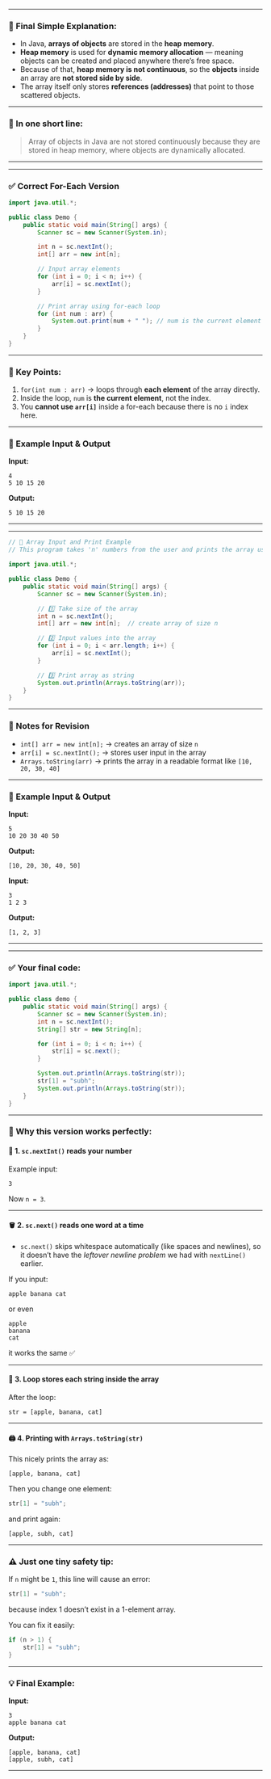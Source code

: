 

---

### 💫 Final Simple Explanation:

* In Java, **arrays of objects** are stored in the **heap memory**.
* **Heap memory** is used for **dynamic memory allocation** — meaning objects can be created and placed anywhere there’s free space.
* Because of that, **heap memory is not continuous**, so the **objects** inside an array are **not stored side by side**.
* The array itself only stores **references (addresses)** that point to those scattered objects.

---

### 🌸 In one short line:

> Array of objects in Java are not stored continuously because they are stored in heap memory, where objects are dynamically allocated.

---


---

### ✅ Correct For-Each Version

```java
import java.util.*;

public class Demo {
    public static void main(String[] args) {
        Scanner sc = new Scanner(System.in);

        int n = sc.nextInt();
        int[] arr = new int[n];

        // Input array elements
        for (int i = 0; i < n; i++) {
            arr[i] = sc.nextInt();
        }

        // Print array using for-each loop
        for (int num : arr) {
            System.out.print(num + " "); // num is the current element
        }
    }
}
```

---

### 🌸 Key Points:

1. `for(int num : arr)` → loops through **each element** of the array directly.
2. Inside the loop, `num` is **the current element**, not the index.
3. You **cannot use `arr[i]`** inside a for-each because there is no `i` index here.

---

### 🔹 Example Input & Output

**Input:**

```
4
5 10 15 20
```

**Output:**

```
5 10 15 20 
```

---


---

```java
// 🌸 Array Input and Print Example
// This program takes 'n' numbers from the user and prints the array using Arrays.toString()

import java.util.*;

public class Demo {
    public static void main(String[] args) {
        Scanner sc = new Scanner(System.in);

        // 1️⃣ Take size of the array
        int n = sc.nextInt();
        int[] arr = new int[n];  // create array of size n

        // 2️⃣ Input values into the array
        for (int i = 0; i < arr.length; i++) {
            arr[i] = sc.nextInt();
        }

        // 3️⃣ Print array as string
        System.out.println(Arrays.toString(arr));
    }
}
```

---

### 📘 Notes for Revision

* `int[] arr = new int[n];` → creates an array of size `n`
* `arr[i] = sc.nextInt();` → stores user input in the array
* `Arrays.toString(arr)` → prints the array in a readable format like `[10, 20, 30, 40]`

---

### 🔹 Example Input & Output

**Input:**

```
5
10 20 30 40 50
```

**Output:**

```
[10, 20, 30, 40, 50]
```

**Input:**

```
3
1 2 3
```

**Output:**

```
[1, 2, 3]
```

---


---

### ✅ Your final code:

```java
import java.util.*;

public class demo {
    public static void main(String[] args) {
        Scanner sc = new Scanner(System.in);
        int n = sc.nextInt();
        String[] str = new String[n];

        for (int i = 0; i < n; i++) {
            str[i] = sc.next();
        }

        System.out.println(Arrays.toString(str)); 
        str[1] = "subh";
        System.out.println(Arrays.toString(str)); 
    }
}
```

---

### 🌸 Why this version works perfectly:

#### 🧠 1. `sc.nextInt()` reads your number

Example input:

```
3
```

Now `n = 3`.

---

#### 🪣 2. `sc.next()` reads **one word at a time**

* `sc.next()` skips whitespace automatically (like spaces and newlines),
  so it doesn’t have the *leftover newline problem* we had with `nextLine()` earlier.

If you input:

```
apple banana cat
```

or even

```
apple
banana
cat
```

it works the same ✅

---

#### 💾 3. Loop stores each string inside the array

After the loop:

```
str = [apple, banana, cat]
```

---

#### 🖨️ 4. Printing with `Arrays.toString(str)`

This nicely prints the array as:

```
[apple, banana, cat]
```

Then you change one element:

```java
str[1] = "subh";
```

and print again:

```
[apple, subh, cat]
```

---

### ⚠️ Just one tiny safety tip:

If `n` might be `1`, this line will cause an error:

```java
str[1] = "subh";
```

because index 1 doesn’t exist in a 1-element array.

You can fix it easily:

```java
if (n > 1) {
    str[1] = "subh";
}
```

---

### 💡 Final Example:

**Input:**

```
3
apple banana cat
```

**Output:**

```
[apple, banana, cat]
[apple, subh, cat]
```

---

